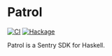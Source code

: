 # Patrol

[![CI](https://github.com/tfausak/patrol/actions/workflows/ci.yml/badge.svg)](https://github.com/tfausak/patrol/actions/workflows/ci.yml)
[![Hackage](https://badgen.net/hackage/v/patrol)](https://hackage.haskell.org/package/patrol)

Patrol is a Sentry SDK for Haskell.
